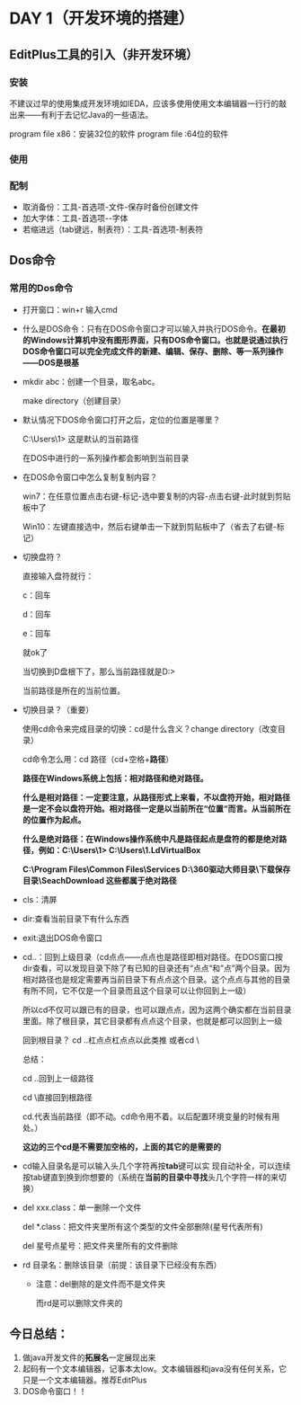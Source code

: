 # DAY 1（开发环境的搭建）

## EditPlus工具的引入（非开发环境）

### 安装

不建议过早的使用集成开发环境如IEDA，应该多使用使用文本编辑器一行行的敲出来——有利于去记忆Java的一些语法。

program file x86：安装32位的软件	program file :64位的软件

### 使用

### 配制

- 取消备份：工具-首选项-文件-保存时备份创建文件
- 加大字体：工具-首选项--字体
- 若缩进远（tab键远，制表符）：工具-首选项-制表符

## Dos命令

### 常用的Dos命令

- 打开窗口：win+r	输入cmd

- 什么是DOS命令：只有在DOS命令窗口才可以输入并执行DOS命令。**在最初的Windows计算机中没有图形界面，只有DOS命令窗口。也就是说通过执行DOS命令窗口可以完全完成文件的新建、编辑、保存、删除、等一系列操作——DOS是根基**

- mkdir abc：创建一个目录，取名abc。

  make directory（创建目录）

- 默认情况下DOS命令窗口打开之后，定位的位置是哪里？

  C:\Users\1>	这是默认的当前路径

  在DOS中进行的一系列操作都会影响到当前目录

- 在DOS命令窗口中怎么复制复制内容？

  win7：在任意位置点击右键-标记-选中要复制的内容-点击右键-此时就到剪贴板中了

  Win10：左键直接选中，然后右键单击一下就到剪贴板中了（省去了右键-标记）

- 切换盘符？

  直接输入盘符就行：

  c：回车

  d：回车

  e：回车

  就ok了

  当切换到D盘根下了，那么当前路径就是D:\>

  当前路径是所在的当前位置。

- 切换目录？（重要）

  使用cd命令来完成目录的切换：cd是什么含义？change directory（改变目录）

  cd命令怎么用：cd 路径（cd+空格+**路径**）

  **路径在Windows系统上包括：相对路径和绝对路径。**

  **什么是相对路径：一定要注意，从路径形式上来看，不以盘符开始，相对路径是一定不会以盘符开始。相对路径一定是以当前所在“位置“而言。从当前所在的位置作为起点。**

  **什么是绝对路径：在Windows操作系统中凡是路径起点是盘符的都是绝对路径，例如：C:\Users\1>	C:\Users\1\.LdVirtualBox**	

  **C:\Program Files\Common Files\Services	D:\360驱动大师目录\下载保存目录\SeachDownload	这些都属于绝对路径**

- cls：清屏

- dir:查看当前目录下有什么东西

- exit:退出DOS命令窗口

- cd..：回到上级目录（cd点点——点点也是路径即相对路径。在DOS窗口按dir查看，可以发现目录下除了有已知的目录还有“点点“和”点”两个目录。因为相对路径也是规定需要再当前目录下有点点这个目录。这个点点与其他的目录有所不同，它不仅是一个目录而且这个目录可以让你回到上一级）

  所以cd不仅可以跟已有的目录，也可以跟点点，因为这两个确实都在当前目录里面。除了根目录，其它目录都有点点这个目录，也就是都可以回到上一级

  回到根目录？	cd ..杠点点杠点点以此类推	或者cd \ 

  总结：

  cd  ..回到上一级路径

  cd \直接回到根路径

  cd.代表当前路径（即不动。cd命令用不着。以后配置环境变量的时候有用处。）

  **这边的三个cd是不需要加空格的，上面的其它的是需要的**

- cd输入目录名是可以输入头几个字符再按**tab**键可以实 现自动补全，可以连续按tab键直到换到你想要的（系统在**当前的目录中寻找**头几个字符一样的来切换）

- del xxx.class：单一删除一个文件

  del *.class：把文件夹里所有这个类型的文件全部删除(星号代表所有)

  del 星号点星号：把文件夹里所有的文件删除

- rd 目录名：删除该目录（前提：该目录下已经没有东西）

  - 注意：del删除的是文件而不是文件夹

    而rd是可以删除文件夹的

## 今日总结：

1. 做java开发文件的**拓展名**一定展现出来
2. 起码有一个文本编辑器，记事本太low。文本编辑器和java没有任何关系，它只是一个文本编辑器。推荐EditPlus
3. DOS命令窗口！！

